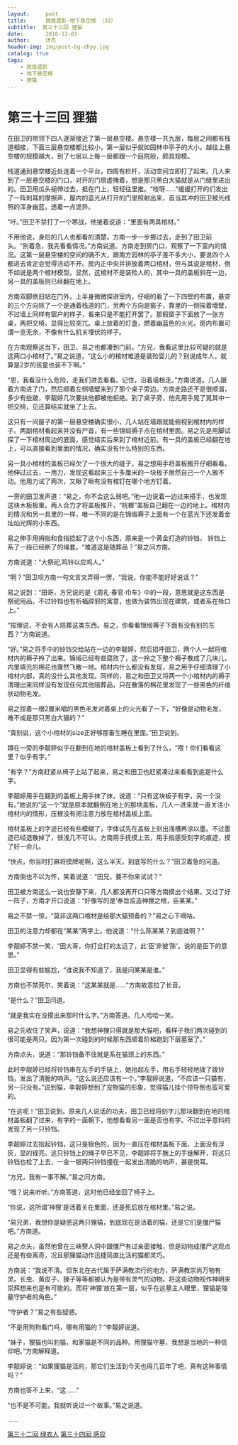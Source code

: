 ```yaml
---
layout:     post
title:      敦煌遗影·地下悬空楼 （33）
subtitle:  第三十三回 狸猫
date:       2016-12-03
author:     沐杰
header-img: img/post-bg-dhyy.jpg
catalog: true
tags:
    - 敦煌遗影
    - 地下悬空楼
    - 狸猫
---
```

# 第三十三回 狸猫

在田卫的带领下四人逐渐接近了第一层悬空楼。悬空楼一共九层，每层之间都有栈道相接，下面三层悬空楼都比较小，第一层似乎就如园林中亭子的大小。越往上悬空楼的规模越大，到了七层以上每一层都跟一个庭院般，颇具规模。

栈道通到悬空楼近处连着一个平台，四周有栏杆，活动空间立即打了起来。几人来到了一层悬空楼的门口，对开的门扇虚掩着，想是那只黑白大猫就是从门缝里进出的。田卫用瓜头槌伸过去，抵在门上，轻轻往里推。“吱呀……”缓缓打开的们发出了一阵刺耳的摩擦声，屋内的蓝光从打开的门里照射出来，首当其冲的田卫被光线照的浑身幽蓝，透着一点诡异。

“吁。”田卫不禁打了一个寒战，他接着说道：“里面有两具棺材。”

不用他说，身后的几人也都看的清楚。方南一步一步挪过去，走到了田卫前头。“别着急，我先看看情况。”方南说道。方南走到房门口，观察了一下室内的情况。这第一层悬空楼的空间的确不大，跟南方园林的亭子差不多大小，要说四个人都进去肯定会觉得活动不开。房内正中央并排放着两口棺材，但与其说是棺材，倒不如说是两个棺材模型。显然，这棺材不是装殓人的，其中一具的盖板斜在一边，另一具的盖板则已经翻在地上。

方南双脚依旧站在门外，上半身微微探进室内，仔细的看了一下四壁的布置，悬空的三个方向除了一个是通着栈道的门，另两个方向是窗子，靠里的一侧挨着墙壁，不过墙上同样有窗户的样子，看来只是不能打开罢了。那假窗子下面放了一张方桌，两把交椅，显得比较突兀。桌上放着的灯盏，燃着幽蓝色的火光。房内布置可谓一览无余，不像有什么机关埋伏的样子。

在方南观察这当下，田卫、易之也都凑到门前。“方兄，我看这里比较可疑的就是这两口小棺材了。”易之说道，“这么小的棺材难道是装殓婴儿的？别说成年人，就算是2岁的孩童也装不下啊。”

“恩，我看没什么危险，走我们进去看看。记住，沿着墙根走。”方南说道。几人跟着方南进了门，然后顺着左侧墙壁来到了那个桌子旁边。方南走路还不是很顺溜，多少有些跛，李靓婷几次要扶他都被他拒绝。到了桌子旁，他先用手晃了晃其中一把交椅，见还算结实就坐了上去。

这只有一间屋子的第一层悬空楼确实很小，几人站在墙跟就能俯视到棺材内的样子。两副棺材看起来并没有尸首，有一些锦缎褥子点在棺材里面。易之先是用脚试探了一下棺材周边的底面，感觉结实后来到了棺材近前。有一具的盖板已经翻在地上，可以直接看到里面的情况，确实没有什么特别的东西。

另一具小棺材的盖板已经欠了一个很大的缝子，易之想用手将盖板搬开仔细看看。他伸过过去，一用力，发现这看起来三十多厘米的一块板子居然自己一个人搬不动。他用力试了两次，又瞅了瞅有没有棺钉在哪个地方钉着。

一旁的田卫发声道：“易之，你不会这么弱吧。”他一边说着一边过来搭手，也发现这块木板极重。两人合力才将盖板推开，“桄榔”盖板自己翻在一边的地上。棺材内的情况和另一具里的一样，唯一不同的是在锦缎褥子上面有一个在蓝光下还发着金灿灿光辉的小东西。

易之伸手用拇指和食指捻起了这个小东西，原来是一个黄金打造的铃铛， 铃铛上系了一段已经断了的绳套。“难道这是随葬品？”易之问方南。

方南说道：“大祭祀,鸣铃以应鸡人。”

“啊？”田卫呗方南一句文言文弄得一愣，“我说，你能不能好好说话？”

易之说到：“田哥，方兄说的是《周礼·春官·巾车》中的一段，意思就是这东西是祭祀用品。不过铃铛也有祈福辟邪的寓意，也做为装饰出现在建筑，或者系在牲口上。”

“按理说，不会有人陪葬这类东西。易之，你看看锦缎褥子下面有没有别的东西？”方南说道。

“好。”易之将手中的铃铛交给站在一边的李靓婷，然后招呼田卫，两个人一起将棺材内的褥子拎了出来。锦缎已经有些腐败了，这一拎之下整个褥子散成了几块儿，内里填充的棉花也骤然飞散一地。棺材内什么都没有发现，易之用手仔细清理了小棺材内部，真的没什么其他发现。同样的，易之和田卫又将两一个小棺材内的褥子清理出来同样没有发现任何其他陪葬品，只在散落的棉花里发现了一些黑色的纤维状动物毛发。

易之捏着一根2厘米唱的黑色毛发对着桌上的火光看了一下，“好像是动物毛发，难不成是那只黑白大猫的？”

“真别说，这个小棺材的size正好够那畜生睡在里面。”田卫说到。

蹲在一旁的李靓婷似乎在翻到在地的棺材盖板上看到了什么，“喂！你们看看这里？似乎有字。”

“有字？”方南赶紧从椅子上站了起来，易之和田卫也赶紧凑过来看看到底是什么字。

李靓婷用手在翻到的盖板上用手抹了抹，说道：“只有这块板子有字，另一个没有。”她说的“这一个”就是原本就翻倒在地上的那块盖板，几人一进来就一直关注小棺材内的情形，压根没有把注意力放在棺材盖板上面。

棺材盖板上的字迹已经有些模糊了，字体试先在盖板上刻出浅槽再涂以墨。不过墨迹已经退散掉了，很浅几不可认。方南用手抚摸上去，用手指感受刻字的痕迹，摸了好一会儿。

“快点，你当时打麻将摸牌呢啊，这么半天。到底写的什么？”田卫着急的问道。

方南倒也不以为忤，笑着说道：“田兄，要不你来试试？”

田卫被方南这么一说也安静下来，几人都没再开口只等方南摸出个结果。又过了好一阵子，方南才开口说道：“好像写的是‘奉旨监造神狸之棺，臣某某。”

易之不禁一惊，“莫非这两口棺材是给那大猫预备的？”易之心下嘀咕。

田卫的注意力却都在“某某”两字上。他说道：“什么陈某某？到底谁啊？”

李靓婷不禁一笑，“田大哥，你打岔打的太远了，此‘臣’非彼‘陈’。说的是臣下的意思。”

田卫显得有些尴尬，“谁说我不知道了，我是问某某是谁。”

方南也不禁莞尔，笑着说：“这某某就是……”方南故意拉了长音。

“是什么？”田卫问道。

“就是我实在没摸出来那时什么字。”方南答道。几人哈哈一笑。

易之先收住了笑声，说道：“我想神狸只得就是那大猫吧，看样子我们两次碰到的很可能是两只。因为第一次碰到的时候那东西顺着阶梯跑到下层墓室了。”

方南点头，说道：“那铃铛备不住就是系在猫颈上的东西。”

此时李靓婷已经将铃铛串在左手的手链上，她抬起左手，用右手轻轻地拨了拨铃铛，发出了清脆的响声。“这么说还应该有一个。”李靓婷说道，“不应该一只猫有，另一只没有。”说到猫，李靓婷想到了宠物猫的形象，觉得猫儿挂个领导倒也蛮可爱的。

“在这呢！”田卫说到。原来几人说话的功夫，田卫已经将刻字儿那块翻到在地的棺材盖板翻了过来，有字的一面朝下，他想看看另一面是否也有字。不过出乎意料的发现了另一只铃铛。

李靓婷过去拾起铃铛，这只是银色的，因为一直压在棺材盖板下面，上面没有浮灰，显的锃亮。这只铃铛上的绳子早已不见，李靓婷将手腕上的手链解开，将这只铃铛也栓了上去，一金一银两只铃铛撞在一起发出清脆的响声，甚是悦耳。

“方兄，我有一事不解。”易之问方南。

“哦？说来听听。”方南答道，这时他已经坐回了椅子上。

“你说，这所谓’神狸‘是活着关在里面，还是死后放在棺材里。”易之说。

“易兄弟，我想你是疑惑这两只狸猫，到底现在是活着的猫，还是它们是僵尸猫吧。”方南道。

易之点头，虽然他曾在三峡僰人洞中跟僵尸有过亲密接触，但是动物成僵尸这观点还是有些离奇，况且那狸猫动作迅捷简直比活的猫都灵巧。

方南说：“我说不清。但东北在古代属于萨满教流行的地方，萨满教崇尚万物有灵。长虫、黄皮子、狸子等等都被认为是带有灵气的动物。将这些动物视作神明来崇拜想来也是有可能的。而将’神狸‘放在第一层，似乎在这墓主人眼里，狸猫是陵墓守护者的角色。”

“守护者？”易之有些疑惑。

“不是用狗狗看门吗，哪有用猫的？”李靓婷说道。

“妹子，狸猫也叫豹猫，和家猫是不同的品种。用狸猫守墓，我想是当地的一种信仰吧。”方南解释道。

李靓婷说：“如果狸猫是活的，那它们生活到今天也得几百年了吧，真有这种事情吗？”

方南也答不上来，“这……”

“也不是不可能，我就听说过一个故事。”易之说道。

……

[第三十二回 绿衣人](http://www.jianshu.com/p/459333c73ee3)
[第三十四回 感应](http://www.jianshu.com/p/7787171b1785)
